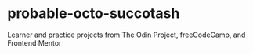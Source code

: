 # probable-octo-succotash
Learner and practice projects from The Odin Project, freeCodeCamp, and Frontend Mentor
